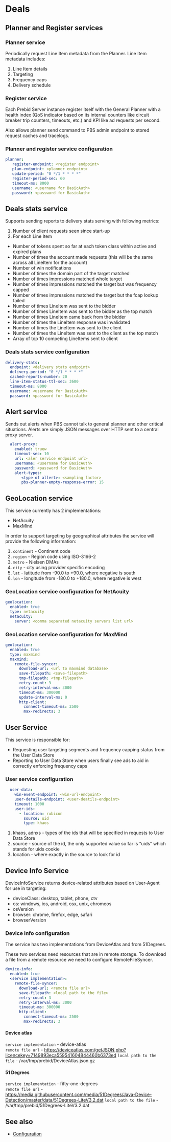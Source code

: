 # Deals

## Planner and Register services

### Planner service

Periodically request Line Item metadata from the Planner. Line Item metadata includes:
1. Line Item details
2. Targeting
3. Frequency caps
4. Delivery schedule

### Register service

Each Prebid Server instance register itself with the General Planner with a health index
(QoS indicator based on its internal counters like circuit breaker trip counters, timeouts, etc.)
and KPI like ad requests per second.

Also allows planner send command to PBS admin endpoint to stored request caches and tracelogs.

### Planner and register service configuration 

```yaml
planner:
   register-endpoint: <register endpoint>
   plan-endpoint: <planner endpoint>
   update-period: "0 */1 * * * *"
   register-period-sec: 60
   timeout-ms: 8000
   username: <username for BasicAuth>
   password: <password for BasicAuth>
```

## Deals stats service

Supports sending reports to delivery stats serving with following metrics:

1. Number of client requests seen since start-up
2. For each Line Item
- Number of tokens spent so far at each token class within active and expired plans
- Number of times the account made requests (this will be the same across all LineItem for the account)
- Number of win notifications
- Number of times the domain part of the target matched
- Number of times impressions matched whole target
- Number of times impressions matched the target but was frequency capped
- Number of times impressions matched the target but the fcap lookup failed
- Number of times LineItem was sent to the bidder
- Number of times LineItem was sent to the bidder as the top match
- Number of times LineItem came back from the bidder
- Number of times the LineItem response was invalidated 
- Number of times the LineItem was sent to the client
- Number of times the LineItem was sent to the client as the top match
- Array of top 10 competing LineItems sent to client

### Deals stats service configuration

```yaml
delivery-stats:
  endpoint: <delivery stats endpoint>
  delivery-period: "0 */1 * * * *"
  cached-reports-number: 20
  line-item-status-ttl-sec: 3600
  timeout-ms: 8000
  username: <username for BasicAuth>
  password: <password for BasicAuth>
```

## Alert service

Sends out alerts when PBS cannot talk to general planner and other critical situations. Alerts are simply JSON messages
over HTTP sent to a central proxy server.

```yaml
  alert-proxy:
    enabled: truew
    timeout-sec: 10
    url: <aler service endpoint url>
    username: <username for BasicAuth>
    password: <password for BasicAuth>
    alert-types: 
       <type of allert>: <sampling factor>
       pbs-planner-empty-response-error: 15
```

## GeoLocation service

This service currently has 2 implementations:
- NetAcuity
- MaxMind

In order to support targeting by geographical attributes the service will provide the following information:

1. `continent` - Continent code
2. `region` - Region code using ISO-3166-2
3. `metro` - Nielsen DMAs
4. `city` - city using provider specific encoding
5. `lat` - latitude from -90.0 to +90.0, where negative is south
6. `lon` - longitude from -180.0 to +180.0, where negative is west

### GeoLocation service configuration for NetAcuity

```yaml
geolocation:
  enabled: true
  type: netacuity
  netacuity:
    server: <comma separated netacuity servers list url>   
```
### GeoLocation service configuration for MaxMind

```yaml
geolocation:
  enabled: true
  type: maxmind
  maxmind:
    remote-file-syncer:
      download-url: <url to maxmind database>
      save-filepath: <save-filepath>
      tmp-filepath: <tmp-filepath>
      retry-count: 3
      retry-interval-ms: 3000
      timeout-ms: 300000
      update-interval-ms: 0
      http-client:
        connect-timeout-ms: 2500
        max-redirects: 3
```

## User Service

This service is responsible for:
- Requesting user targeting segments and frequency capping status from the User Data Store
- Reporting to User Data Store when users finally see ads to aid in correctly enforcing frequency caps

### User service configuration

```yaml
  user-data:
    win-event-endpoint: <win-url-endpoint>
    user-details-endpoint: <user-deatils-endpoint>
    timeout: 1000
    user-ids:
      - location: rubicon
        source: uid
        type: khaos
```
1. khaos, adnxs - types of the ids that will be specified in requests to User Data Store
2. source - source of the id, the only supported value so far is “uids” which stands for uids cookie
3. location - where exactly in the source to look for id

## Device Info Service

DeviceInfoService returns  device-related attributes based on User-Agent for use in targeting:
- deviceClass: desktop, tablet, phone, ctv
- os: windows, ios, android, osx, unix, chromeos
- osVersion
- browser: chrome, firefox, edge, safari
- browserVersion

### Device info configuration

The service has two implementations from DeviceAtlas and from 51Degrees.
 
These two services need resources that are in remote storage. 
To download a file from a remote resource we need to configure RemoteFileSyncer.

```yaml
device-info:
  enabled: true
  <service implementation>:
    remote-file-syncer:
      download-url: <remote file url>
      save-filepath: <local path to the file>
      retry-count: 3
      retry-interval-ms: 3000
      timeout-ms: 300000
      http-client:
        connect-timeout-ms: 2500
        max-redirects: 3
```

#### Device atlas

`service implementation` - device-atlas  
`remote file url` - https://deviceatlas.com/getJSON.php?licencekey=7149893eca559541604844460b6373ed
`local path to the file` -  /var/tmp/prebid/DeviceAtlas.json.gz
   
#### 51 Degrees

`service implementation` - fifty-one-degrees      
`remote file url` - https://media.githubusercontent.com/media/51Degrees/Java-Device-Detection/master/data/51Degrees-LiteV3.2.dat
`local path to the file` -  /var/tmp/prebid/51Degrees-LiteV3.2.dat

## See also

- [Configuration](config.md)

